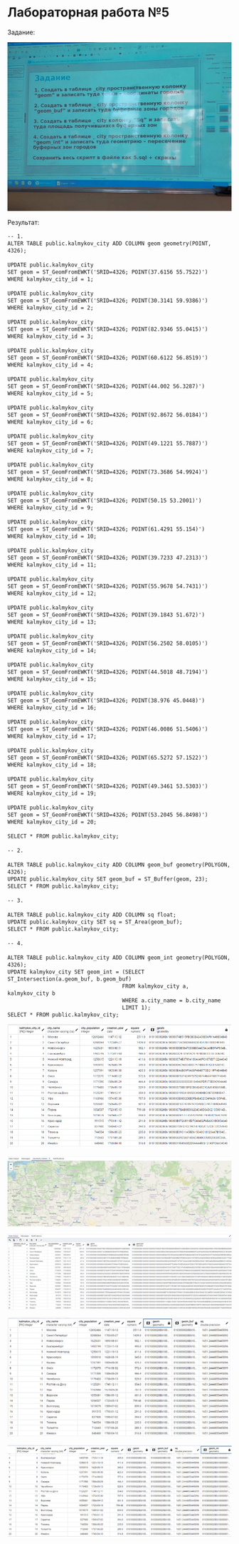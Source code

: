 # Лабораторная работа №5

Задание:

![Задание](./images/task5.jpg)

Результат:

    -- 1. 
    ALTER TABLE public.kalmykov_city ADD COLUMN geom geometry(POINT, 4326);

    UPDATE public.kalmykov_city
    SET geom = ST_GeomFromEWKT('SRID=4326; POINT(37.6156 55.7522)')
    WHERE kalmykov_city_id = 1;

    UPDATE public.kalmykov_city
    SET geom = ST_GeomFromEWKT('SRID=4326; POINT(30.3141 59.9386)')
    WHERE kalmykov_city_id = 2;

    UPDATE public.kalmykov_city
    SET geom = ST_GeomFromEWKT('SRID=4326; POINT(82.9346 55.0415)')
    WHERE kalmykov_city_id = 3;

    UPDATE public.kalmykov_city
    SET geom = ST_GeomFromEWKT('SRID=4326; POINT(60.6122 56.8519)')
    WHERE kalmykov_city_id = 4;

    UPDATE public.kalmykov_city
    SET geom = ST_GeomFromEWKT('SRID=4326; POINT(44.002 56.3287)')
    WHERE kalmykov_city_id = 5;

    UPDATE public.kalmykov_city
    SET geom = ST_GeomFromEWKT('SRID=4326; POINT(92.8672 56.0184)')
    WHERE kalmykov_city_id = 6;

    UPDATE public.kalmykov_city
    SET geom = ST_GeomFromEWKT('SRID=4326; POINT(49.1221 55.7887)')
    WHERE kalmykov_city_id = 7;

    UPDATE public.kalmykov_city
    SET geom = ST_GeomFromEWKT('SRID=4326; POINT(73.3686 54.9924)')
    WHERE kalmykov_city_id = 8;

    UPDATE public.kalmykov_city
    SET geom = ST_GeomFromEWKT('SRID=4326; POINT(50.15 53.2001)')
    WHERE kalmykov_city_id = 9;

    UPDATE public.kalmykov_city
    SET geom = ST_GeomFromEWKT('SRID=4326; POINT(61.4291 55.154)')
    WHERE kalmykov_city_id = 10;

    UPDATE public.kalmykov_city
    SET geom = ST_GeomFromEWKT('SRID=4326; POINT(39.7233 47.2313)')
    WHERE kalmykov_city_id = 11;

    UPDATE public.kalmykov_city
    SET geom = ST_GeomFromEWKT('SRID=4326; POINT(55.9678 54.7431)')
    WHERE kalmykov_city_id = 12;

    UPDATE public.kalmykov_city
    SET geom = ST_GeomFromEWKT('SRID=4326; POINT(39.1843 51.672)')
    WHERE kalmykov_city_id = 13;

    UPDATE public.kalmykov_city
    SET geom = ST_GeomFromEWKT('SRID=4326; POINT(56.2502 58.0105)')
    WHERE kalmykov_city_id = 14;

    UPDATE public.kalmykov_city
    SET geom = ST_GeomFromEWKT('SRID=4326; POINT(44.5018 48.7194)')
    WHERE kalmykov_city_id = 15;

    UPDATE public.kalmykov_city
    SET geom = ST_GeomFromEWKT('SRID=4326; POINT(38.976 45.0448)')
    WHERE kalmykov_city_id = 16;

    UPDATE public.kalmykov_city
    SET geom = ST_GeomFromEWKT('SRID=4326; POINT(46.0086 51.5406)')
    WHERE kalmykov_city_id = 17;

    UPDATE public.kalmykov_city
    SET geom = ST_GeomFromEWKT('SRID=4326; POINT(65.5272 57.1522)')
    WHERE kalmykov_city_id = 18;

    UPDATE public.kalmykov_city
    SET geom = ST_GeomFromEWKT('SRID=4326; POINT(49.3461 53.5303)')
    WHERE kalmykov_city_id = 19;

    UPDATE public.kalmykov_city
    SET geom = ST_GeomFromEWKT('SRID=4326; POINT(53.2045 56.8498)')
    WHERE kalmykov_city_id = 20;

    SELECT * FROM public.kalmykov_city;

    -- 2. 

    ALTER TABLE public.kalmykov_city ADD COLUMN geom_buf geometry(POLYGON, 4326);
    UPDATE public.kalmykov_city SET geom_buf = ST_Buffer(geom, 23);
    SELECT * FROM public.kalmykov_city;

    -- 3. 

    ALTER TABLE public.kalmykov_city ADD COLUMN sq float;
    UPDATE public.kalmykov_city SET sq = ST_Area(geom_buf);
    SELECT * FROM public.kalmykov_city;

    -- 4.

    ALTER TABLE public.kalmykov_city ADD COLUMN geom_int geometry(POLYGON, 4326);
    UPDATE kalmykov_city SET geom_int = (SELECT ST_Intersection(a.geom_buf, b.geom_buf) 
                                        FROM kalmykov_city a, kalmykov_city b 
                                        WHERE a.city_name = b.city_name
                                        LIMIT 1);
    SELECT * FROM public.kalmykov_city;


![](./images/geom.png)

![](./images/map.png)

![](./images/geom_buf.png)

![](./images/sq.png)

![](./images/geom_int.png)